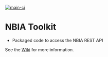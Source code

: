 [![main-ci](https://github.com/bhklab/med-imagetools/actions/workflows/main-ci.yml/badge.svg)](https://github.com/jjjermiah/NBIA-toolkit/actions/workflows/main.yml)

# NBIA Toolkit 
- Packaged code to access the NBIA REST API 

See the [Wiki](https://github.com/jjjermiah/NBIA-toolkit/wiki) for more information.
